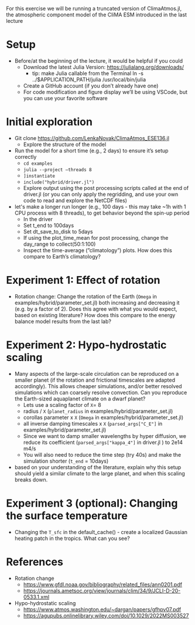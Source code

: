 For this exercise we will be running a truncated version of ClimaAtmos.jl, the atmospheric component model of the CliMA ESM introduced in the last lecture

# Setup
- Before/at the beginning of the lecture, it would be helpful if you could
    - Download the latest Julia Version: https://julialang.org/downloads/
        - tip: make Julia callable from the Terminal ln -s ../$APPLICATION_PATH/julia /usr/local/bin/julia
    - Create a GitHub account (if you don’t already have one)
    - For code modification and figure display we’ll be using VSCode, but you can use your favorite software

# Initial exploration
- Git clone https://github.com/LenkaNovak/ClimaAtmos_ESE136.jl
    - Explore the structure of the model
- Run the model for a short time (e.g., 2 days) to ensure it’s setup correctly
    - `cd examples`
    - `julia --project —threads 8`
    - `]instantiate`
    - `include("hybrid/driver.jl")`
    - Explore output using the post processing scripts called at the end of driver.jl (or you can only apply the regridding, and use your own code to read and explore the NetCDF files)
- let's make a longer run longer (e.g., 100 days - this may take ~1h with 1 CPU process with 8 threads), to get behavior beyond the spin-up period
    - In the driver
    - Set t_end to 100days
    - Set dt_save_to_disk to 5days
    - If using the plot_time_mean for post processing, change the day_range to collect(50:1:100)
    - Inspect the time-average (”climatology”) plots. How does this compare to Earth’s climatology?

# Experiment 1: Effect of rotation
- Rotation change: Change the rotation of the Earth (`Omega` in examples/hybrid/parameter_set.jl) both increasing and decreasing it (e.g. by a factor of 2). Does this agree with what you would expect, based on existing literature? How does this compare to the energy balance model results from the last lab?

# Experiment 2: Hypo-hydrostatic scaling
- Many aspects of the large-scale circulation can be reproduced on a smaller planet (if the rotation and frictional timescales are adapted accordingly). This allows cheaper simulations, and/or better resolved simulations which can coarsely resolve convection. Can you reproduce the Earth-sized aquaplanet climate on a dwarf planet?
    - Lets use a scaling factor of `X`= 8
    - radius / `X` (`planet_radius` in examples/hybrid/parameter_set.jl)
    - corollas parameter x `X` (`Omega` in examples/hybrid/parameter_set.jl)
    - all inverse damping timescales x `X` (`parsed_args["C_E"]` in examples/hybrid/parameter_set.jl)
    - Since we want to damp smaller wavelengths by hyper diffusion, we reduce its coefficient  (`parsed_args["kappa_4"]`  in driver.jl ) to 2e14 m4/s
    - You will also need to reduce the time step (try 40s) and make the simulation shorter (`t_end` = 10days)
- based on your understanding of the literature, explain why this setup should yield a similar climate to the large planet, and when this scaling breaks down.

# Experiment 3 (optional): Changing the surface temperature
- Changing the `T_sfc` in the default_cache() - create a localized Gaussian heating patch in the tropics. What can you see?

# References
- Rotation change
    - https://www.gfdl.noaa.gov/bibliography/related_files/ann0201.pdf
    - https://journals.ametsoc.org/view/journals/clim/34/9/JCLI-D-20-0533.1.xml
- Hypo-hydrostatic scaling
    - https://www.atmos.washington.edu/~dargan/papers/gfhpv07.pdf
    - https://agupubs.onlinelibrary.wiley.com/doi/10.1029/2022MS003527